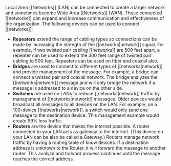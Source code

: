 Local Area [[Networks]] (LAN) can be connected to create a larger network and sometimes become Wide Area [[Networks]] (WAN). These connected [[networks]] can expand and increase communication and effectiveness of the organization. The following devices can be used to connect [[networks]]:

- **Repeaters** extend the range of cabling types so connections can be made by increasing the strength of the [[networks|network]] signal. For example, if two twisted pair cabling [[networks]] are 500 feet apart, a repeater can be used to extend the 300 feet range of twisted pair cabling to 500 feet. Repeaters can be used on fiber and coaxial also.
- **Bridges** are used to connect to different types of [[networks|network]] and provide management of the message. For example, a bridge can connect a twisted pair and coaxial network. The bridge analyzes the [[networks|network]] message and will only bridge the network if a message is addressed to a device on the other side.
- **Switches** are used on LANs to reduce [[networks|network]] traffic by management of [[networks|network]] messages. Older devices would broadcast all messages to all devices on the LAN. For example, on a 100-device [[networks|network]], a switch would only send one message to the destination device. This management example would create 99% less traffic.
- **Routers** are the device that makes the internet possible. A router connected to your LAN acts as gateway to the internet. (This device on your LAN can be also be called a Gateway.) Routers manage network traffic by having a routing table of know devices. If a destination address is unknown to the Router, it will forward the message to another router. This analyze and forward process continues until the message reaches the correct address.